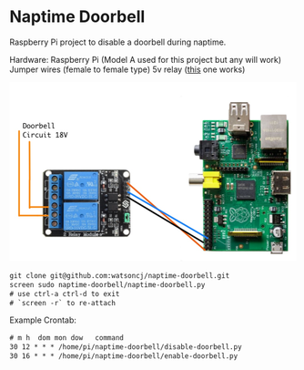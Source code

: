 # Naptime Doorbell

Raspberry Pi project to disable a doorbell during naptime.

Hardware:
Raspberry Pi (Model A used for this project but any will work)
Jumper wires (female to female type)
5v relay ([this](http://www.amazon.com/SunFounder-Channel-Shield-Arduino-Raspberry/dp/B00E0NTPP4/) one works)

![component image](naptime-doorbell.jpg)

```
git clone git@github.com:watsoncj/naptime-doorbell.git
screen sudo naptime-doorbell/naptime-doorbell.py
# use ctrl-a ctrl-d to exit
# `screen -r` to re-attach
```

Example Crontab:

```
# m h  dom mon dow   command
30 12 * * * /home/pi/naptime-doorbell/disable-doorbell.py
30 16 * * * /home/pi/naptime-doorbell/enable-doorbell.py
```

